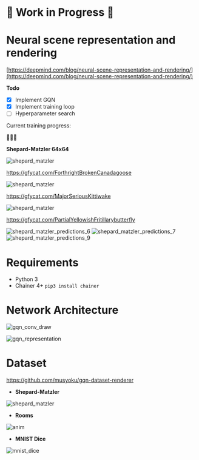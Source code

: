 # :construction: Work in Progress :construction:

# Neural scene representation and rendering

[https://deepmind.com/blog/neural-scene-representation-and-rendering/](https://deepmind.com/blog/neural-scene-representation-and-rendering/)

**Todo**

- [x] Implement GQN
- [x] Implement training loop
- [ ] Hyperparameter search

Current training progress:

:thinking::thinking::thinking:

**Shepard-Matzler 64x64**

![shepard_matzler](https://thumbs.gfycat.com/ForthrightBrokenCanadagoose.webp)

https://gfycat.com/ForthrightBrokenCanadagoose

![shepard_matzler](https://thumbs.gfycat.com/MajorSeriousKittiwake.webp)

https://gfycat.com/MajorSeriousKittiwake

![shepard_matzler](https://thumbs.gfycat.com/PartialYellowishFritillarybutterfly.webp)

https://gfycat.com/PartialYellowishFritillarybutterfly

![shepard_matzler_predictions_6](https://user-images.githubusercontent.com/15250418/50263627-1953c980-045a-11e9-8924-a7f896f5fc7e.png)
![shepard_matzler_predictions_7](https://user-images.githubusercontent.com/15250418/50263631-21136e00-045a-11e9-87da-0cc2c529c609.png)
![shepard_matzler_predictions_9](https://user-images.githubusercontent.com/15250418/50263644-2c669980-045a-11e9-8574-d887c351f2ad.png)

# Requirements

- Python 3
- Chainer 4+
    `pip3 install chainer`

# Network Architecture

![gqn_conv_draw](https://user-images.githubusercontent.com/15250418/50375239-ad31bb00-063d-11e9-9c1b-151c18dc265d.png)

![gqn_representation](https://user-images.githubusercontent.com/15250418/50375240-adca5180-063d-11e9-8b2a-fb2c3995bc33.png)

# Dataset

https://github.com/musyoku/gqn-dataset-renderer

- **Shepard-Matzler**

![shepard_matzler](https://user-images.githubusercontent.com/15250418/47383748-53496d80-d740-11e8-8db8-e7a25bd1ad5c.gif)

- **Rooms**

![anim](https://user-images.githubusercontent.com/15250418/47347087-7e54a280-d6e9-11e8-93db-47dd2b4efaea.gif)

- **MNIST Dice**

![mnist_dice](https://user-images.githubusercontent.com/15250418/47478271-e4653500-d863-11e8-8d26-1b61cc34cc3b.gif)
